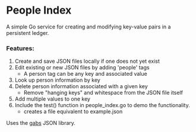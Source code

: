 # People Index
A simple Go service for creating and modifying key-value pairs in a persistent ledger.

### Features:
  1) Create and save JSON files locally if one does not yet exist
  2) Edit existing or new JSON files by adding 'people' tags  
     - A person tag can be any key and associated value
  3) Look up person information by key
  4) Delete person information associated with a given key  
     - Remove "hanging keys" and whitespace from the JSON file itself
  5) Add multiple values to one key
  6) Include the test() function in people_index.go to demo the functionality.
     - creates a file equivalent to example.json



Uses the <a href='https://github.com/Jeffail/gabs'>gabs</a> JSON library.    
